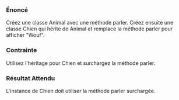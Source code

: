 ### Énoncé 

Créez une classe Animal avec une méthode parler. Créez ensuite une classe Chien qui hérite de Animal et remplace la méthode parler pour afficher "Wouf".

### Contrainte 

Utilisez l'héritage pour Chien et surchargez la méthode parler.

### Résultat Attendu 

L'instance de Chien doit utiliser la méthode parler surchargée.